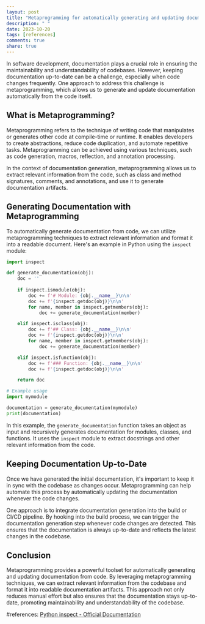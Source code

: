 ```yaml
---
layout: post
title: "Metaprogramming for automatically generating and updating documentation from code"
description: " "
date: 2023-10-20
tags: [references]
comments: true
share: true
---
```


In software development, documentation plays a crucial role in ensuring the maintainability and understandability of codebases. However, keeping documentation up-to-date can be a challenge, especially when code changes frequently. One approach to address this challenge is metaprogramming, which allows us to generate and update documentation automatically from the code itself.

## What is Metaprogramming?

Metaprogramming refers to the technique of writing code that manipulates or generates other code at compile-time or runtime. It enables developers to create abstractions, reduce code duplication, and automate repetitive tasks. Metaprogramming can be achieved using various techniques, such as code generation, macros, reflection, and annotation processing.

In the context of documentation generation, metaprogramming allows us to extract relevant information from the code, such as class and method signatures, comments, and annotations, and use it to generate documentation artifacts.

## Generating Documentation with Metaprogramming

To automatically generate documentation from code, we can utilize metaprogramming techniques to extract relevant information and format it into a readable document. Here's an example in Python using the `inspect` module:

```python
import inspect

def generate_documentation(obj):
    doc = ''
    
    if inspect.ismodule(obj):
        doc += f'# Module: {obj.__name__}\n\n'
        doc += f'{inspect.getdoc(obj)}\n\n'
        for name, member in inspect.getmembers(obj):
            doc += generate_documentation(member)

    elif inspect.isclass(obj):
        doc += f'## Class: {obj.__name__}\n\n'
        doc += f'{inspect.getdoc(obj)}\n\n'
        for name, member in inspect.getmembers(obj):
            doc += generate_documentation(member)

    elif inspect.isfunction(obj):
        doc += f'### Function: {obj.__name__}\n\n'
        doc += f'{inspect.getdoc(obj)}\n\n'

    return doc

# Example usage
import mymodule

documentation = generate_documentation(mymodule)
print(documentation)
```

In this example, the `generate_documentation` function takes an object as input and recursively generates documentation for modules, classes, and functions. It uses the `inspect` module to extract docstrings and other relevant information from the code.

## Keeping Documentation Up-to-Date

Once we have generated the initial documentation, it's important to keep it in sync with the codebase as changes occur. Metaprogramming can help automate this process by automatically updating the documentation whenever the code changes.

One approach is to integrate documentation generation into the build or CI/CD pipeline. By hooking into the build process, we can trigger the documentation generation step whenever code changes are detected. This ensures that the documentation is always up-to-date and reflects the latest changes in the codebase.

## Conclusion

Metaprogramming provides a powerful toolset for automatically generating and updating documentation from code. By leveraging metaprogramming techniques, we can extract relevant information from the codebase and format it into readable documentation artifacts. This approach not only reduces manual effort but also ensures that the documentation stays up-to-date, promoting maintainability and understandability of the codebase.

#references: [Python inspect - Official Documentation](https://docs.python.org/3/library/inspect.html)